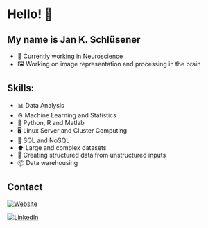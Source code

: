# Hello! 👋 
## My name is Jan K. Schlüsener

- 🧠 Currently working in Neuroscience
- 🖼️ Working on image representation and processing in the brain

## Skills:
- 📊 Data Analysis
- ⚙️ Machine Learning and Statistics
- 🐍 Python, R and Matlab
- 🖥️ Linux Server and Cluster Computing
- 💾 SQL and NoSQL
- ⬆️ Large and complex datasets
- 🧹 Creating structured data from unstructured inputs
- 📦 Data warehousing

## Contact
[![Website](https://img.shields.io/badge/website-000000?style=for-the-badge&logo=About.me&logoColor=white)](https://jkschluesener.xyz)


[![LinkedIn](https://img.shields.io/badge/LinkedIn-0077B5?style=for-the-badge&logo=linkedin&logoColor=white)](https://www.linkedin.com/in/jkschluesener/)

